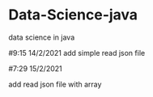# Data-Science-java
data science in java

#9:15 14/2/2021
add simple read json file

#7:29 15/2/2021

add read json file with array
